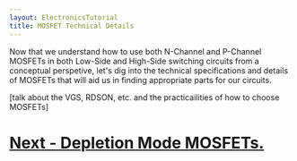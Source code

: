 ```yaml
---
layout: ElectronicsTutorial
title: MOSFET Technical Details
---
```


Now that we understand how to use both N-Channel and P-Channel MOSFETs in both Low-Side and High-Side switching circuits from a conceptual perspetive, let's dig into the technical specifications and details of MOSFETs that will aid us in finding appropriate parts for our circuits.


[talk about the VGS, RDSON, etc. and the practicailities of how to choose MOSFETs]


# [Next - Depletion Mode MOSFETs.](../Depletion_MOSFETs)